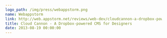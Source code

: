```yaml
---
logo_path: /img/press/webappstorm.png
name: Webappstorm
link: http://web.appstorm.net/reviews/web-dev/cloudcannon-a-dropbox-powered-cms-for-designers/
title: Cloud Cannon - A Dropbox-powered CMS for Designers
date: 2013-08-19 00:00:00
---
```

